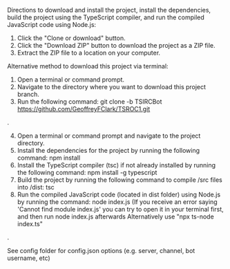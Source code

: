 Directions to download and install the project, 
install the dependencies, 
build the project using the TypeScript compiler, 
and run the compiled JavaScript code using Node.js:

1. Click the "Clone or download" button.
2. Click the "Download ZIP" button to download the project as a ZIP file.
3. Extract the ZIP file to a location on your computer.

Alternative method to download this project via terminal:
1. Open a terminal or command prompt.
2. Navigate to the directory where you want to download this project branch. 
3. Run the following command: git clone -b TSIRCBot https://github.com/GeoffreyFClark/TSROC1.git

.

4. Open a terminal or command prompt and navigate to the project directory.
5. Install the dependencies for the project by running the following command: npm install
6. Install the TypeScript compiler (tsc) if not already installed by running the following command: npm install -g typescript
7. Build the project by running the following command to compile /src files into /dist: tsc
8. Run the compiled JavaScript code (located in dist folder) using Node.js by running the command: node index.js
(If you receive an error saying 'Cannot find module index.js' you can try to open it in your terminal first, and then run node index.js afterwards
Alternatively use "npx ts-node index.ts"

. 

See config folder for config.json options (e.g. server, channel, bot username, etc)
